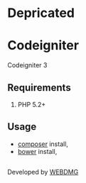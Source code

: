 # Depricated
# Codeigniter

Codeigniter 3

## Requirements

1. PHP 5.2+


## Usage

- [composer](https://getcomposer.org) install,
- [bower](http://bower.io) install,

##
Developed by [WEBDMG ](http://www.webdmg.com)
